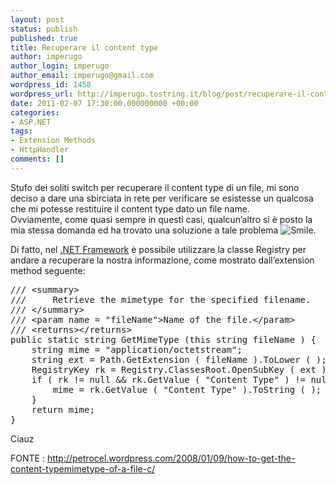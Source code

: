 ```yaml
---
layout: post
status: publish
published: true
title: Recuperare il content type
author: imperugo
author_login: imperugo
author_email: imperugo@gmail.com
wordpress_id: 1458
wordpress_url: http://imperugo.tostring.it/blog/post/recuperare-il-content-type/
date: 2011-02-07 17:30:00.000000000 +00:00
categories:
- ASP.NET
tags:
- Extension Methods
- HttpHandler
comments: []
---
```

<p>Stufo dei soliti switch per recuperare il content type di un file, mi sono deciso a dare una sbirciata in rete per verificare se esistesse un qualcosa che mi potesse restituire il content type dato un file name.    <br />Ovviamente, come quasi sempre in questi casi, qualcun’altro si è posto la mia stessa domanda ed ha trovato una soluzione a tale problema <img style="border-bottom-style: none; border-left-style: none; border-top-style: none; border-right-style: none" class="wlEmoticon wlEmoticon-smile" alt="Smile" src="http://www.tostring.it/UserFiles/imperugo/wlEmoticon-smile_2_2.png" />.</p>  <p>Di fatto, nel <a title=".NET Framework psots" href="http://www.tostring.it/tags/archive/.net" target="_blank">.NET Framework</a> è possibile utilizzare la classe Registry per andare a recuperare la nostra informazione, come mostrato dall’extension method seguente:</p>  <pre class="brush: csharp;">/// &lt;summary&gt;
///     Retrieve the mimetype for the specified filename.
/// &lt;/summary&gt;
/// &lt;param name = &quot;fileName&quot;&gt;Name of the file.&lt;/param&gt;
/// &lt;returns&gt;&lt;/returns&gt;
public static string GetMimeType (this string fileName ) {
    string mime = &quot;application/octetstream&quot;;
    string ext = Path.GetExtension ( fileName ).ToLower ( );
    RegistryKey rk = Registry.ClassesRoot.OpenSubKey ( ext );
    if ( rk != null &amp;&amp; rk.GetValue ( &quot;Content Type&quot; ) != null ) {
        mime = rk.GetValue ( &quot;Content Type&quot; ).ToString ( );
    }
    return mime;
}</pre>

<p>Ciauz</p>

<p>FONTE : <a href="http://petrocel.wordpress.com/2008/01/09/how-to-get-the-content-typemimetype-of-a-file-c/">http://petrocel.wordpress.com/2008/01/09/how-to-get-the-content-typemimetype-of-a-file-c/</a></p>
